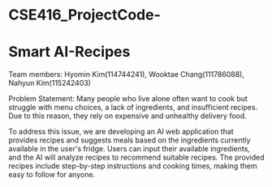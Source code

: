 # CSE416_ProjectCode-

# Smart AI-Recipes

Team members: Hyomin Kim(114744241), Wooktae Chang(111786088), Nahyun Kim(115242403)

Problem Statement:
Many people who live alone often want to cook but struggle with menu choices, a lack of ingredients, and insufficient recipes. Due to this reason, they rely on expensive and unhealthy delivery food.

To address this issue, we are developing an AI web application that provides recipes and suggests meals based on the ingredients currently available in the user's fridge. Users can input their available ingredients, and the AI will analyze recipes to recommend suitable recipes. The provided recipes include step-by-step instructions and cooking times, making them easy to follow for anyone.
